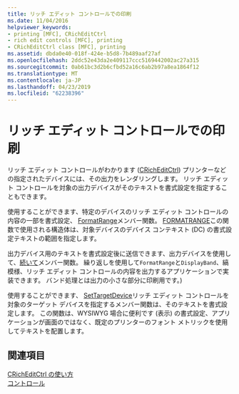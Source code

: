 ```yaml
---
title: リッチ エディット コントロールでの印刷
ms.date: 11/04/2016
helpviewer_keywords:
- printing [MFC], CRichEditCtrl
- rich edit controls [MFC], printing
- CRichEditCtrl class [MFC], printing
ms.assetid: dbda0e40-018f-424e-b5d8-7b489aaf27af
ms.openlocfilehash: 2ddc52e43da2e409117ccc5169442002ac27a315
ms.sourcegitcommit: 0ab61bc3d2b6cfbd52a16c6ab2b97a8ea1864f12
ms.translationtype: MT
ms.contentlocale: ja-JP
ms.lasthandoff: 04/23/2019
ms.locfileid: "62238396"
---
```

# <a name="printing-in-rich-edit-controls"></a>リッチ エディット コントロールでの印刷

リッチ エディット コントロールがわかります ([CRichEditCtrl](../mfc/reference/cricheditctrl-class.md)) プリンターなどの指定されたデバイスには、その出力をレンダリングします。 リッチ エディット コントロールを対象の出力デバイスがそのテキストを書式設定を指定することもできます。

使用することができます、特定のデバイスのリッチ エディット コントロールの内容の一部を書式設定、 [FormatRange](../mfc/reference/cricheditctrl-class.md#formatrange)メンバー関数。 [FORMATRANGE](/windows/desktop/api/richedit/ns-richedit-_formatrange)この関数で使用される構造体は、対象デバイスのデバイス コンテキスト (DC) の書式設定テキストの範囲を指定します。

出力デバイス用のテキストを書式設定後に送信できます、出力デバイスを使用して、[続いて](../mfc/reference/cricheditctrl-class.md#displayband)メンバー関数。 繰り返しを使用して`FormatRange`と`DisplayBand`、縞模様、リッチ エディット コントロールの内容を出力するアプリケーションで実装できます。 バンド処理とは出力の小さな部分に印刷用です。)

使用することができます、 [SetTargetDevice](../mfc/reference/cricheditctrl-class.md#settargetdevice)リッチ エディット コントロールを対象のターゲット デバイスを指定するメンバー関数は、そのテキストを書式設定します。 この関数は、WYSIWYG 場合に便利です (表示) の書式設定、アプリケーションが画面のではなく、既定のプリンターのフォント メトリックを使用してテキストを配置します。

## <a name="see-also"></a>関連項目

[CRichEditCtrl の使い方](../mfc/using-cricheditctrl.md)<br/>
[コントロール](../mfc/controls-mfc.md)
